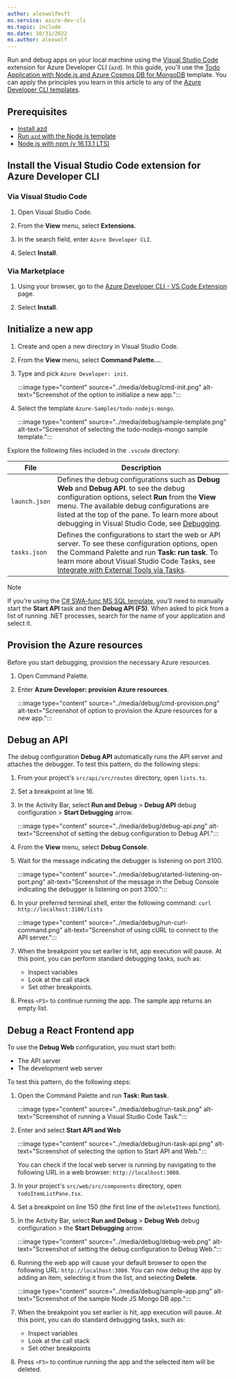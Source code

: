 ```yaml
---
author: alexwolfmsft
ms.service: azure-dev-cli
ms.topic: include
ms.date: 10/31/2022
ms.author: alexwolf
---
```


Run and debug apps on your local machine using the [Visual Studio Code](https://code.visualstudio.com/docs) extension for Azure Developer CLI (`azd`). In this guide, you'll use the [Todo Application with Node.js and Azure Cosmos DB for MongoDB](https://github.com/azure-samples/todo-nodejs-mongo) template. You can apply the principles you learn in this article to any of the [Azure Developer CLI templates](../overview.md#azure-developer-cli-templates).

## Prerequisites

- [Install azd](../install-azd.md)
- [Run `azd` with the Node.js template](../get-started.md)
- [Node.js with npm (v 16.13.1 LTS)](https://nodejs.org/)

## Install the Visual Studio Code extension for Azure Developer CLI

### Via Visual Studio Code

1. Open Visual Studio Code.

1. From the **View** menu, select **Extensions**.

1. In the search field, enter `Azure Developer CLI`.

1. Select **Install**.

### Via Marketplace

1. Using your browser, go to the [Azure Developer CLI - VS Code Extension](https://marketplace.visualstudio.com/items?itemName=ms-azuretools.azure-dev) page.

1. Select **Install**.

## Initialize a new app

1. Create and open a new directory in Visual Studio Code.

1. From the **View** menu, select **Command Palette...**.

1. Type and pick `Azure Developer: init`.

   :::image type="content" source="../media/debug/cmd-init.png" alt-text="Screenshot of the option to initialize a new app.":::

1. Select the template `Azure-Samples/todo-nodejs-mongo`.

   :::image type="content" source="../media/debug/sample-template.png" alt-text="Screenshot of selecting the todo-nodejs-mongo sample template.":::

Explore the following files included in the `.vscode` directory:

| File | Description |
| ---- | ----------- |
| `launch.json` | Defines the debug configurations such as **Debug Web** and **Debug API**. to see the debug configuration options, select **Run** from the **View** menu. The available debug configurations are listed at the top of the pane. To learn more about debugging in Visual Studio Code, see [Debugging](https://code.visualstudio.com/docs/editor/debugging). |
| `tasks.json` | Defines the configurations to start the web or API server. To see these configuration options, open the Command Palette and run **Task: run task**. To learn more about Visual Studio Code Tasks, see [Integrate with External Tools via Tasks](https://code.visualstudio.com/docs/editor/tasks). |

> [!NOTE]
> If you're using the [C# SWA-func MS SQL template]( https://github.com/Azure-Samples/todo-csharp-sql-swa-func), you'll need to manually start the **Start API** task and then **Debug API (F5)**. When asked to pick from a list of running .NET processes, search for the name of your application and select it.

## Provision the Azure resources

Before you start debugging, provision the necessary Azure resources.

1. Open Command Palette.

1. Enter **Azure Developer: provision Azure resources**.

   :::image type="content" source="../media/debug/cmd-provision.png" alt-text="Screenshot of option to provision the Azure resources for a new app.":::

## Debug an API

The debug configuration **Debug API** automatically runs the API server and attaches the debugger. To test this pattern, do the following steps:

1. From your project's `src/api/src/routes` directory, open `lists.ts`.

1. Set a breakpoint at line 16.

1. In the Activity Bar, select **Run and Debug** > **Debug API** debug configuration > **Start Debugging** arrow.

   :::image type="content" source="../media/debug/debug-api.png" alt-text="Screenshot of setting the debug configuration to Debug API.":::

1. From the **View** menu, select **Debug Console**.

1. Wait for the message indicating the debugger is listening on port 3100.

   :::image type="content" source="../media/debug/started-listening-on-port.png" alt-text="Screenshot of the message in the Debug Console indicating the debugger is listening on port 3100.":::

1. In your preferred terminal shell, enter the following command: `curl http://localhost:3100/lists`

   :::image type="content" source="../media/debug/run-curl-command.png" alt-text="Screenshot of using cURL to connect to the API server.":::

1. When the breakpoint you set earlier is hit, app execution will pause. At this point, you can perform standard debugging tasks, such as:
   - Inspect variables
   - Look at the call stack
   - Set other breakpoints.

1. Press `<F5>` to continue running the app. The sample app returns an empty list.

## Debug a React Frontend app

To use the **Debug Web** configuration, you must start both:

- The API server 
- The development web server

To test this pattern, do the following steps:

1. Open the Command Palette and run **Task: Run task**.

   :::image type="content" source="../media/debug/run-task.png" alt-text="Screenshot of running a Visual Studio Code Task.":::

1. Enter and select **Start API and Web**

   :::image type="content" source="../media/debug/run-task-api.png" alt-text="Screenshot of selecting the option to Start API and Web.":::

   You can check if the local web server is running by navigating to the following URL in a web browser: `http://localhost:3000`.

1. In your project's `src/web/src/components` directory, open `todoItemListPane.tsx`.

1. Set a breakpoint on line 150 (the first line of the `deleteItems` function).

1. In the Activity Bar, select **Run and Debug** > **Debug Web** debug configuration > the **Start Debugging** arrow.

   :::image type="content" source="../media/debug/debug-web.png" alt-text="Screenshot of setting the debug configuration to Debug Web.":::

1. Running the web app will cause your default browser to open the following URL: `http://localhost:3000`. You can now debug the app by adding an item, selecting it from the list, and selecting **Delete**.

   :::image type="content" source="../media/debug/sample-app.png" alt-text="Screenshot of the sample Node JS Mongo DB app.":::

1. When the breakpoint you set earlier is hit, app execution will pause. At this point, you can do standard debugging tasks, such as:

   - Inspect variables
   - Look at the call stack
   - Set other breakpoints

1. Press `<F5>` to continue running the app and the selected item will be deleted.
